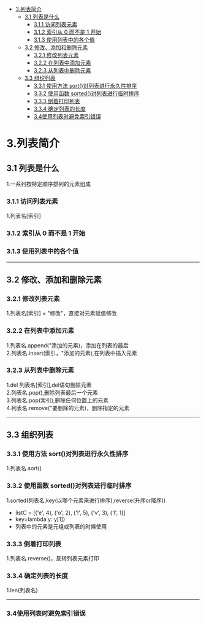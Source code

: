 * [3.列表简介](#3列表简介)
  * [3.1 列表是什么](#31-列表是什么)
     * [3.1.1 访问列表元素](#311-访问列表元素)
     * [3.1.2 索引从 0 而不是 1 开始](#312-索引从-0-而不是-1-开始)
     * [3.1.3 使用列表中的各个值](#313-使用列表中的各个值)
  * [3.2	修改、添加和删除元素](#32修改添加和删除元素)
     * [3.2.1 修改列表元素](#321-修改列表元素)
     * [3.2.2 在列表中添加元素](#322-在列表中添加元素)
     * [3.2.3 从列表中删除元素](#323-从列表中删除元素)
  * [3.3 组织列表](#33-组织列表)
     * [3.3.1 使用方法 sort()对列表进行永久性排序](#331-使用方法-sort对列表进行永久性排序)
     * [3.3.2 使用函数 sorted()对列表进行临时排序](#332-使用函数-sorted对列表进行临时排序)
     * [3.3.3 倒着打印列表](#333-倒着打印列表)
     * [3.3.4 确定列表的长度](#334-确定列表的长度)
     * [3.4使用列表时避免索引错误](#34使用列表时避免索引错误)
# 3.列表简介
## 3.1 列表是什么
 1.一系列按特定顺序排列的元素组成  

### 3.1.1 访问列表元素
 1.列表名[索引]  
 
### 3.1.2 索引从 0 而不是 1 开始

### 3.1.3 使用列表中的各个值

---

## 3.2	修改、添加和删除元素

### 3.2.1 修改列表元素
 1.列表名[索引] = "修改"，直接对元素赋值修改    

### 3.2.2 在列表中添加元素
 1.列表名.append("添加的元素)，添加在列表的最后  
 2.列表名.insert(索引，"添加的元素),在列表中插入元素  
 
### 3.2.3 从列表中删除元素
 1.del 列表名[索引],del语句删除元素    
 2.列表名.pop(),删除列表最后一个元素    
 3.列表名.pop(索引),删除任何位置上的元素  
 4.列表名.remove("要删除的元素)，删除指定的元素  
 

---
## 3.3 组织列表

### 3.3.1 使用方法 sort()对列表进行永久性排序
 1.列表名.sort()  
 
### 3.3.2 使用函数 sorted()对列表进行临时排序
 1.sorted(列表名,key(以哪个元素来进行排序),reverse(升序or降序))  
   * listC = [('e', 4), ('o', 2), ('!', 5), ('v', 3), ('l', 1)]  
   * key=lambda y: y[1])  
   * 列表中的元素是元组或列表的时候使用  
    
### 3.3.3 倒着打印列表
 1.列表名.reverse()，反转列表元素打印
 
### 3.3.4 确定列表的长度
 1.len(列表名)
 

---
 
### 3.4使用列表时避免索引错误
